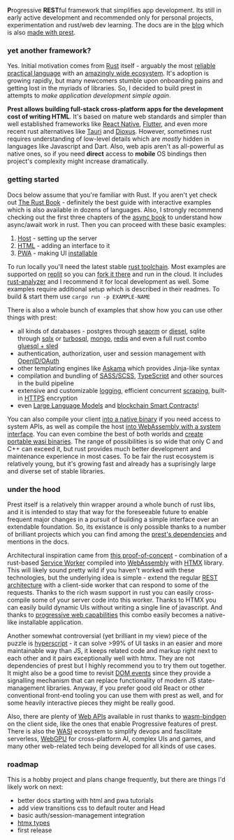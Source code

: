 **P**rogressive **REST**ful framework that simplifies app development. Its still in early active development and recommended only for personal projects, experimentation and rust/web dev learning. The docs are in the [blog](https://prest.blog/) which is also [made with prest](https://prest.blog/about).

### yet another framework?

Yes. Initial motivation comes from [Rust](https://www.rust-lang.org/) itself - arguably the most [reliable practical language](https://edezhic.medium.com/reliable-software-engineering-with-rust-5bb4553b5d54) with an [amazingly wide ecosystem](https://github.com/rust-unofficial/awesome-rust). It's adoption is growing rapidly, but many newcomers stumble upon onboarding pains and getting lost in the myriads of libraries. So, I decided to build prest in attempts to _make application development simple again_.

**Prest allows building full-stack cross-platform apps for the development cost of writing HTML**. It's based on mature web standards and simpler than well established frameworks like [React Native](https://reactnative.dev/), [Flutter](https://flutter.dev/), and even more recent rust alternatives like [Tauri](https://tauri.app/) and [Dioxus](https://dioxuslabs.com/). However, sometimes rust requires understanding of low-level details which are *mostly* hidden in languages like Javascript and Dart. Also, web apis aren't as all-powerful as native ones, so if you need **direct** access to **mobile** OS bindings then project's complexity might increase dramatically.

### getting started

Docs below assume that you're familiar with Rust. If you aren't yet check out [The Rust Book](https://doc.rust-lang.org/book/) - definitely the best guide with interactive examples which is also available in dozens of languages. Also, I strongly recommend checking out the first three chapters of the [async book](https://rust-lang.github.io/async-book/) to understand how async/await work in rust. Then you can proceed with these basic examples:

1. [Host](https://prest.blog/hello-host) - setting up the server
2. [HTML](https://prest.blog/hello-html) - adding an interface to it
3. [PWA](https://prest.blog/hhelo-pwa) - making UI [installable](https://developer.mozilla.org/en-US/docs/Web/Progressive_web_apps/Guides/Making_PWAs_installable)

To run locally you'll need the latest stable [rust toolchain](https://rustup.rs/). Most examples are supported on [replit](https://replit.com/) so you can [fork it there](https://replit.com/@eDezhic/prest) and run in the cloud. It includes [rust-analyzer](https://rust-analyzer.github.io/) and I recommend it for local development as well. Some examples require additional setup which is described in their readmes. To build & start them use `cargo run -p EXAMPLE-NAME`

There is also a whole bunch of examples that show how you can use other things with prest:

* all kinds of databases - postgres through [seaorm](https://prest.blog/with-seaorm-postgres) or [diesel](https://prest.blog/with-diesel-postgres), sqlite through [sqlx](https://prest.blog/with-sqlx-sqlite) or [turbosql](https://prest.blog/with-turbosql-sqlite), [mongo](https://prest.blog/with-mongo-driver), [redis](https://prest.blog/with-redis-driver) and even a full rust combo [gluesql + sled](https://prest.blog/with-gluesql-sled)
* authentication, authorization, user and session management with [OpenID/OAuth](https://prest.blog/with-oauth-google)
* other templating engines like [Askama](https://prest.blog/with-jinja-askama) which provides Jinja-like syntax
* compilation and bundling of [SASS/SCSS](https://prest.blog/with-grass-scss), [TypeScript](https://prest.blog/with-swc-typescript) and other sources in the build pipeline
* extensive and customizable [logging](https://prest.blog/with-tracing-subscriber), efficient concurrent [scraping](https://prest.blog/with-reqwest-scraper), built-in [HTTPS](https://prest.blog/with-rustls-https) encryption
* even [Large Language Models](https://prest.blog/with-candle-mistral) and [blockchain Smart Contracts](https://prest.blog/with-substrate-contract)!

You can also compile your client [into a native binary](https://prest.blog/into-native) if you need access to system APIs, as well as compile the host [into WebAssembly with a system interface](https://prest.blog/into-wasi). You can even combine the best of both worlds and [create portable wasi binaries](https://github.com/dylibso/hermit). The range of possibilities is so wide that only C and C++ can exceed it, but rust provides much better development and maintenance experience in most cases. To be fair the rust ecosystem is relatively young, but it's growing fast and already has a suprisingly large and diverse set of stable libraries.

### under the hood
Prest itself is a relatively thin wrapper around a whole bunch of rust libs, and it is intended to stay that way for the foreseeable future to enable frequent major changes in a pursuit of building a simple interface over an extendable foundation. So, its existance is only possible thanks to a number of brilliant projects which you can find among the [prest's dependencies](https://github.com/edezhic/prest/blob/main/Cargo.toml) and mentions in the docs.

Architectural inspiration came from [this proof-of-concept](https://github.com/richardanaya/wasm-service) - combination of a rust-based [Service Worker](https://developer.mozilla.org/en-US/docs/Web/API/Service_Worker_API) compiled into [WebAssembly](https://webassembly.org/) with [HTMX](https://htmx.org/) library. This will likely sound pretty wild if you haven't worked with these technologies, but the underlying idea is simple - extend the regular [REST architecture](https://htmx.org/essays/rest-explained/) with a client-side worker that can respond to some of the requests. Thanks to the rich wasm support in rust you can easily cross-compile some of your server code into this worker. Thanks to HTMX you can easily build dynamic UIs without writing a single line of javascript. And thanks to [progressive web capabilities](https://web.dev/what-are-pwas/) this combo easily becomes a native-like installable application.

Another somewhat controversial (yet brilliant in my view) piece of the puzzle is [hyperscript](https://hyperscript.org/) - it can solve >99% of UI tasks in an easier and more maintainable way than JS, it keeps related code and markup right next to each other and it pairs exceptionally well with htmx. They are not dependencies of prest but I highly recommend you to try them out together. It might also be a good time to revisit [DOM events](https://en.wikipedia.org/wiki/DOM_event) since they provide a signalling mechanism that can replace functionality of modern JS state-management libraries. Anyway, if you prefer good old React or other conventional front-end tooling you can use them with prest as well, and for some heavily interactive pieces they might be really good.

Also, there are plenty of [Web APIs](https://fugu-tracker.web.app/) available in rust thanks to [wasm-bindgen](https://github.com/rustwasm/wasm-bindgen) on the client side, like the ones that enable Progressive features of prest. There is also the [WASI](https://github.com/bytecodealliance/wasmtime/blob/main/docs/WASI-intro.md) ecosystem to simplify devops and fascilitate serverless, [WebGPU](https://developer.chrome.com/blog/webgpu-io2023/) for cross-platform AI, complex UIs and games, and many other web-related tech being developed for all kinds of use cases.

### roadmap
This is a hobby project and plans change frequently, but there are things I'd likely work on next:
+ better docs starting with html and pwa tutorials
+ add view transitions css to default router and Head
+ basic auth/session-management integration
+ [htmx types](https://github.com/vidhanio/htmx-types)
+ first release